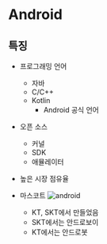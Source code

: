 # Android
## 특징

- 프로그래밍 언어
	- 자바
 	- C/C++
 	- Kotlin
 		- Android 공식 언어
 		
 
 - 오픈 소스
 	- 커널
 	- SDK
 	- 애뮬레이터
 
 - 높은 시장 점유율 
 - 마스코트
 	 ![android](https://user-images.githubusercontent.com/43601059/49443267-53448f00-f80f-11e8-9034-d56b1c9c6fbb.png)
	- KT, SKT에서 만들었음
	- SKT에서는 안드로보이
	- KT에서는 안드로봇
 	

   
   
   
   
   
   
   
   
   
   
   
   
   
   
   
   
   
   
   
   
   
   
   
